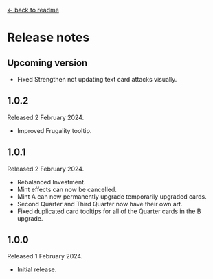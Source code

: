 [← back to readme](README.md)

# Release notes

## Upcoming version

* Fixed Strengthen not updating text card attacks visually.

## 1.0.2
Released 2 February 2024.

* Improved Frugality tooltip.

## 1.0.1
Released 2 February 2024.

* Rebalanced Investment.
* Mint effects can now be cancelled.
* Mint A can now permanently upgrade temporarily upgraded cards.
* Second Quarter and Third Quarter now have their own art.
* Fixed duplicated card tooltips for all of the Quarter cards in the B upgrade.

## 1.0.0
Released 1 February 2024.

* Initial release.